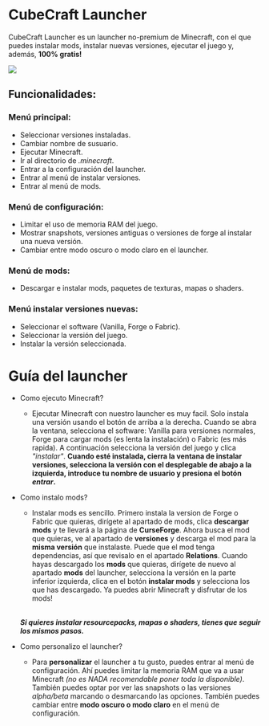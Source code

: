 # **CubeCraft Launcher**
CubeCraft Launcher es un launcher no-premium de Minecraft, con el que puedes instalar mods, instalar nuevas versiones, ejecutar el juego y, además, **100% gratis!**

<image src="images/cap1-prev.png">



## **Funcionalidades:**
### Menú principal:
- Seleccionar versiones instaladas.
- Cambiar nombre de susuario.
- Ejecutar Minecraft.
- Ir al directorio de *.minecraft*.
- Entrar a la configuración del launcher.
- Entrar al menú de instalar versiones.
- Entrar al menú de mods.

### Menú de configuración:
- Limitar el uso de memoria RAM del juego.
- Mostrar snapshots, versiones antiguas o versiones de forge al instalar una nueva versión.
- Cambiar entre modo oscuro o modo claro en el launcher.

### Menú de mods:
- Descargar e instalar mods, paquetes de texturas, mapas o shaders.

### Menú instalar versiones nuevas:
- Seleccionar el software (Vanilla, Forge o Fabric).
- Seleccionar la versión del juego.
- Instalar la versión seleccionada.


# **Guía del launcher**
- Como ejecuto Minecraft?
    - Ejecutar Minecraft con nuestro launcher es muy facil. Solo instala una versión usando el botón de arriba a la derecha. Cuando se abra la ventana, selecciona el software: Vanilla para versiones normales, Forge para cargar mods (es lenta la instalación) o Fabric (es más rapida). A continuación selecciona la versión del juego y clica *"instalar"*. **Cuando esté instalada, cierra la ventana de instalar versiones, selecciona la versión con el desplegable de abajo a la izquierda, introduce tu nombre de usuario y presiona el botón *entrar*.**

- Como instalo mods?
    - Instalar mods es sencillo. Primero instala la version de Forge o Fabric que quieras, dirígete al apartado de mods, clica **descargar mods** y te llevará a la página de **CurseForge**. Ahora busca el mod que quieras, ve al apartado de **versiones** y descarga el mod para la **misma versión** que instalaste. Puede que el mod tenga dependencias, así que revisalo en el apartado **Relations**. Cuando hayas descargado los **mods** que quieras, dirígete de nuevo al apartado **mods** del launcher, selecciona la versión en la parte inferior izquierda, clica en el botón **instalar mods** y selecciona los que has descargado. Ya puedes abrir Minecraft y disfrutar de los mods! <br><br>
    
    ***Si quieres instalar resourcepacks, mapas o shaders, tienes que seguir los mismos pasos.***

- Como personalizo el launcher?
    - Para **personalizar** el launcher a tu gusto, puedes entrar al menú de configuración. Ahí puedes limitar la memoria RAM que va a usar Minecraft *(no es NADA recomendable poner toda la disponible)*. También puedes optar por ver las snapshots o las versiones *alpha/beta* marcando o desmarcando las opciones. También puedes cambiar entre **modo oscuro o modo claro** en el menú de configuración.